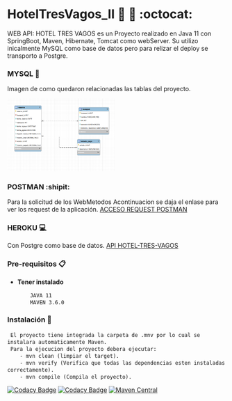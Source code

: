 # HotelTresVagos_II :european_castle: :hibiscus: :octocat:

WEB API: HOTEL TRES VAGOS es un Proyecto realizado en Java 11 con SpringBoot, Maven, Hibernate, Tomcat como webServer. Su utilizo inicalmente MySQL como base de datos pero para relizar el deploy se transporto a Postgre.

### MYSQL :file_folder:

Imagen de como quedaron relacionadas las tablas del proyecto.

<div style="width: 100%">
 <img width="49.15%" src="https://github.com/Stephaaniie/HotelTresVagos_II/blob/master/src/main/resources/img/tablas-htv.png"/>
</div>

### POSTMAN :shipit:
Para la solicitud de los WebMetodos
Acontinuacion se daja el enlase para ver los request de la aplicación.
<a href="https://documenter.getpostman.com/view/12223320/T1Dv7a93
" target="_blank"> ACCESO REQUEST POSTMAN<a>

### HEROKU :computer:
Con Postgre como base de datos.
<a href="https://hotel-tres-vagos.herokuapp.com/login" target="_blank">API HOTEL-TRES-VAGOS <a>

### Pre-requisitos 📋

* **Tener instalado**
    ```
        JAVA 11
        MAVEN 3.6.0
    ```

### Instalación 🔧

     El proyecto tiene integrada la carpeta de .mnv por lo cual se instalara automaticamente Maven.
     Para la ejecucion del proyecto debera ejecutar:
        - mvn clean (limpiar el target).
        - mvn verify (Verifica que todas las dependencias esten instaladas correctamente).
        - mvn compile (Compila el proyecto).
    
[![Codacy Badge](https://app.codacy.com/project/badge/Grade/075375c5ab674ab79a81e45f36763bcf)](https://www.codacy.com/manual/Stephaaniie/HotelTresVagos_II?utm_source=github.com&amp;utm_medium=referral&amp;utm_content=Stephaaniie/HotelTresVagos_II&amp;utm_campaign=Badge_Grade)
[![Codacy Badge](https://api.codacy.com/project/badge/Coverage/1c524e61cd8640e79b80d406eda8754b)](https://www.codacy.com/manual/Stephaaniie/HotelTresVagos_II?utm_source=github.com&amp;utm_medium=referral&amp;utm_content=Stephaaniie/HotelTresVagos_II&amp;utm_campaign=Badge_Coverage)
[![Maven Central](https://maven-badges.herokuapp.com/maven-central/com.codacy/codacy-coverage-reporter/badge.svg)](https://maven-badges.herokuapp.com/maven-central/com.codacy/codacy-coverage-reporter)